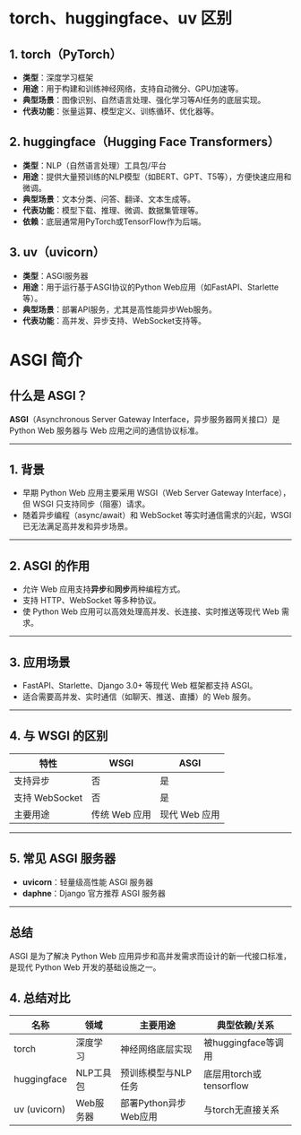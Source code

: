 # torch、huggingface、uv 区别

## 1. torch（PyTorch）
- **类型**：深度学习框架
- **用途**：用于构建和训练神经网络，支持自动微分、GPU加速等。
- **典型场景**：图像识别、自然语言处理、强化学习等AI任务的底层实现。
- **代表功能**：张量运算、模型定义、训练循环、优化器等。

## 2. huggingface（Hugging Face Transformers）
- **类型**：NLP（自然语言处理）工具包/平台
- **用途**：提供大量预训练的NLP模型（如BERT、GPT、T5等），方便快速应用和微调。
- **典型场景**：文本分类、问答、翻译、文本生成等。
- **代表功能**：模型下载、推理、微调、数据集管理等。
- **依赖**：底层通常用PyTorch或TensorFlow作为后端。

## 3. uv（uvicorn）
- **类型**：ASGI服务器
- **用途**：用于运行基于ASGI协议的Python Web应用（如FastAPI、Starlette等）。
- **典型场景**：部署API服务，尤其是高性能异步Web服务。
- **代表功能**：高并发、异步支持、WebSocket支持等。


# ASGI 简介

## 什么是 ASGI？

**ASGI**（Asynchronous Server Gateway Interface，异步服务器网关接口）是 Python Web 服务器与 Web 应用之间的通信协议标准。

---

## 1. 背景

- 早期 Python Web 应用主要采用 WSGI（Web Server Gateway Interface），但 WSGI 只支持同步（阻塞）请求。
- 随着异步编程（async/await）和 WebSocket 等实时通信需求的兴起，WSGI 已无法满足高并发和异步场景。

---

## 2. ASGI 的作用

- 允许 Web 应用支持**异步**和**同步**两种编程方式。
- 支持 HTTP、WebSocket 等多种协议。
- 使 Python Web 应用可以高效处理高并发、长连接、实时推送等现代 Web 需求。

---

## 3. 应用场景

- FastAPI、Starlette、Django 3.0+ 等现代 Web 框架都支持 ASGI。
- 适合需要高并发、实时通信（如聊天、推送、直播）的 Web 服务。

---

## 4. 与 WSGI 的区别

| 特性           | WSGI           | ASGI           |
|----------------|----------------|----------------|
| 支持异步       | 否             | 是             |
| 支持 WebSocket | 否             | 是             |
| 主要用途       | 传统 Web 应用  | 现代 Web 应用  |

---

## 5. 常见 ASGI 服务器

- **uvicorn**：轻量级高性能 ASGI 服务器
- **daphne**：Django 官方推荐 ASGI 服务器

---

## 总结

ASGI 是为了解决 Python Web 应用异步和高并发需求而设计的新一代接口标准，是现代 Python Web 开发的基础设施之一。


## 4. 总结对比

| 名称         | 领域         | 主要用途                  | 典型依赖/关系           |
|--------------|--------------|---------------------------|-------------------------|
| torch        | 深度学习     | 神经网络底层实现          | 被huggingface等调用     |
| huggingface  | NLP工具包    | 预训练模型与NLP任务       | 底层用torch或tensorflow |
| uv (uvicorn) | Web服务器    | 部署Python异步Web应用     | 与torch无直接关系       | 